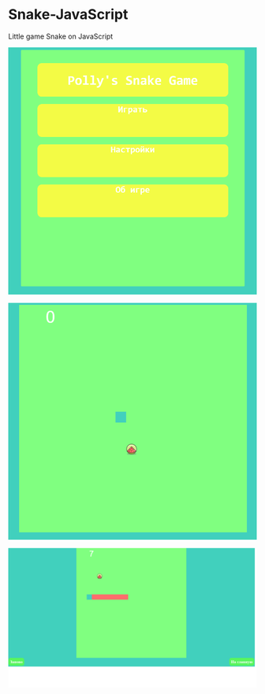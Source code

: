 # Snake-JavaScript
Little game Snake on JavaScript 

![alt text](screenshots/menu.png "Example")

![alt text](screenshots/jame1.png "Example")

![alt text](screenshots/game2.png "Example")
